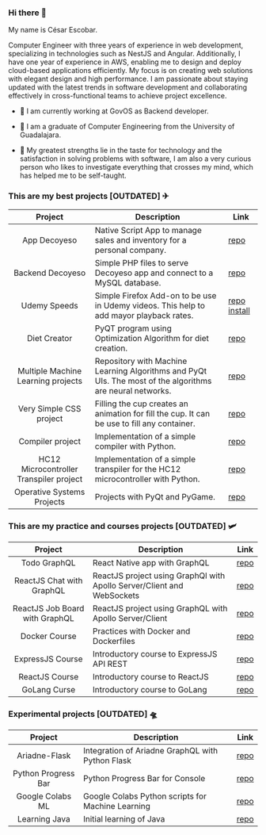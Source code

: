 ### Hi there 👋

My name is César Escobar.

Computer Engineer with three years of experience in web development, specializing in technologies such as NestJS and Angular. Additionally, I have one year of experience in AWS, enabling me to design and deploy cloud-based applications efficiently. My focus is on creating web solutions with elegant design and high performance. I am passionate about staying updated with the latest trends in software development and collaborating effectively in cross-functional teams to achieve project excellence.

- 🔭 I am currently working at GovOS as Backend developer.

- 🚀 I am a graduate of Computer Engineering from the University of Guadalajara.

- 🚀 My greatest strengths lie in the taste for technology and the satisfaction in solving problems with software, I am also a very curious person who likes to investigate everything that crosses my mind, which has helped me to be self-taught.

### This are my best projects [OUTDATED] ✈

|                 Project                 	| Description                                                                                               	| Link                                                                                                                       	|
|:---------------------------------------:	|-----------------------------------------------------------------------------------------------------------	|----------------------------------------------------------------------------------------------------------------------------	|
| App Decoyeso                            	| Native Script App to manage sales and inventory for a personal company.                                   	| [repo](https://github.com/CodeRevenge/app-decoyeso)                                                                        	|
| Backend Decoyeso                        	| Simple PHP files to serve Decoyeso app and connect to a MySQL database.                                   	| [repo](https://github.com/CodeRevenge/backend-decoyeso)                                                                    	|
| Udemy Speeds                            	| Simple Firefox Add-on to be use in Udemy videos. This help to add mayor playback rates.                   	| [repo](https://github.com/CodeRevenge/udemy-speeds) [install](https://addons.mozilla.org/en-US/firefox/addon/udemyspeeds/) 	|
| Diet Creator                            	| PyQT program using Optimization Algorithm for diet creation.                                              	| [repo](https://github.com/CodeRevenge/proyecto_final_SSPIA1)                                                               	|
| Multiple Machine Learning projects      	| Repository with Machine Learning Algorithms and PyQt UIs. The most of the algorithms are neural networks. 	| [repo](https://github.com/CodeRevenge/practicas_ia_2/)                                                                     	|
| Very Simple CSS project                 	| Filling the cup creates an animation for fill the cup. It can be use to fill any container.               	| [repo](https://github.com/CodeRevenge/filling-the-cup)                                                                     	|
| Compiler project                        	| Implementation of a simple compiler with Python.                                                          	| [repo](https://github.com/CodeRevenge/proyecto-seminario-traductores-ii)                                                   	|
| HC12 Microcontroller Transpiler project 	| Implementation of a simple transpiler for the HC12 microcontroller with Python.                           	| [repo](https://github.com/CodeRevenge/Proyecto-seminario-traductores-i)                                                    	|
| Operative Systems Projects         	      | Projects with PyQt and PyGame. 	                                        | [repo](https://github.com/CodeRevenge/SistemasOperativos)                                                                                                  |


### This are my practice and courses projects [OUTDATED] 🛩

|             Project            	| Description                                                            	| Link                                                        	|
|:------------------------------:	|------------------------------------------------------------------------	|-------------------------------------------------------------	|
| Todo GraphQL                   	| React Native app with GraphQL                                          	| [repo](https://github.com/CodeRevenge/todo)                 	|
| ReactJS Chat with GraphQL      	| ReactJS project using GraphQl with Apollo Server/Client and WebSockets 	| [repo](https://github.com/CodeRevenge/graphql-chat)         	|
| ReactJS Job Board with GraphQL 	| ReactJS project using GraphQL with Apollo Server/Client                	| [repo](https://github.com/CodeRevenge/graphql-job-board)    	|
| Docker Course                  	| Practices with Docker and Dockerfiles                                  	| [repo](https://github.com/CodeRevenge/Docker-Educative)     	|
| ExpressJS Course               	| Introductory course to ExpressJS API REST                              	| [repo](https://github.com/CodeRevenge/express-udemy-course) 	|
| ReactJS Course                 	| Introductory course to ReactJS                                         	| [repo](https://github.com/CodeRevenge/curso-react)          	|
| GoLang Curse                   	| Introductory course to GoLang                                          	| [repo](https://github.com/CodeRevenge/golang-practices)     	|

### Experimental projects [OUTDATED] 🛸

|       Project       	| Description                                       	| Link                                                        	|
|:-------------------:	|---------------------------------------------------	|-------------------------------------------------------------	|
| Ariadne-Flask       	| Integration of Ariadne GraphQL with Python Flask  	| [repo](https://github.com/CodeRevenge/AriadneGraphQL-Flask) 	|
| Python Progress Bar 	| Python Progress Bar for Console                   	| [repo](https://github.com/CodeRevenge/ProgressBar)          	|
| Google Colabs ML    	| Google Colabs Python scripts for Machine Learning 	| [repo](https://github.com/CodeRevenge/Colabs)               	|
| Learning Java       	| Initial learning of Java                          	| [repo](https://github.com/CodeRevenge/learningjava)         	|

<!--
**CodeRevenge/CodeRevenge** is a ✨ _special_ ✨ repository because its `README.md` (this file) appears on your GitHub profile.

Here are some ideas to get you started:

- 🔭 I’m currently working on ...
- 🌱 I’m currently learning ...
- 👯 I’m looking to collaborate on ...
- 🤔 I’m looking for help with ...
- 💬 Ask me about ...
- 📫 How to reach me: ...
- 😄 Pronouns: ...
- ⚡ Fun fact: ...
-->
